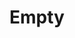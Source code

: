 ---
index: 2
layout: fragment
parent: lang
title: Empty
links:
    GitHub: https://github.com/cufyorg/framework/blob/master/src/main/java/cufy/lang/Empty.java
    Javadoc: https://framework.cufy.org/javadoc/cufy/lang/Empty.html
description: >-
    The class Empty is a representation class that can't be instanced nor inherited.
    It represents the emptiness. It could be used as the family of a Clazz, so it
    tells the method to ignore the object as if it was not there.
---